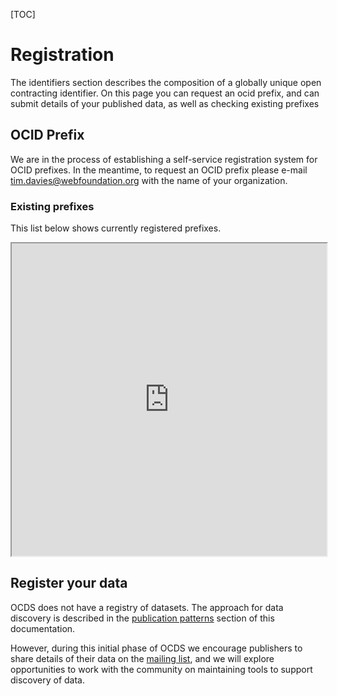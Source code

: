 [TOC]

# Registration

<span class="lead">The identifiers section describes the composition of a globally unique open contracting identifier. On this page you can request an ocid prefix, and can submit details of your published data, as well as checking existing prefixes</span>

## OCID Prefix

We are in the process of establishing a self-service registration system for OCID prefixes. In the meantime, to request an OCID prefix please e-mail [tim.davies@webfoundation.org](tim.davies@webfoundation.org) with the name of your organization.

### Existing prefixes

This list below shows currently registered prefixes.

<iframe src="https://docs.google.com/spreadsheets/d/1Am3gq0B77xN034-8hDjhb45wOuq-8qW6kGOdp40rN4M/pubhtml?gid=506986894&amp;single=true&amp;widget=true&amp;headers=false" width="100%" height="500"></iframe>

## Register your data

OCDS does not have a registry of datasets. The approach for data discovery is described in the [publication patterns](../publication_patterns#supporting-discovery) section of this documentation.

However, during this initial phase of OCDS we encourage publishers to share details of their data on the [mailing list](../../standard/support), and we will explore opportunities to work with the community on maintaining tools to support discovery of data.